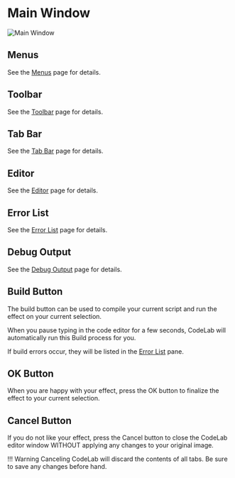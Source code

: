 # Main Window

![Main Window](img/overview.png)

## Menus

See the [Menus](menus.md) page for details.

## Toolbar

See the [Toolbar](toolbar.md) page for details.

## Tab Bar

See the [Tab Bar](tab-bar.md) page for details.

## Editor

See the [Editor](editor.md) page for details.

## Error List

See the [Error List](error-list.md) page for details.

## Debug Output

See the [Debug Output](debug-output.md) page for details.

## Build Button

The build button can be used to compile your current script and run the effect on your current selection.

When you pause typing in the code editor for a few seconds, CodeLab will automatically run this Build process for you.

If build errors occur, they will be listed in the [Error List](error-list.md) pane.

## OK Button

When you are happy with your effect, press the OK button to finalize the effect to your current selection.

## Cancel Button

If you do not like your effect, press the Cancel button to close the CodeLab editor window WITHOUT applying any changes to your original image.

!!! Warning
    Canceling CodeLab will discard the contents of all tabs. Be sure to save any changes before hand.